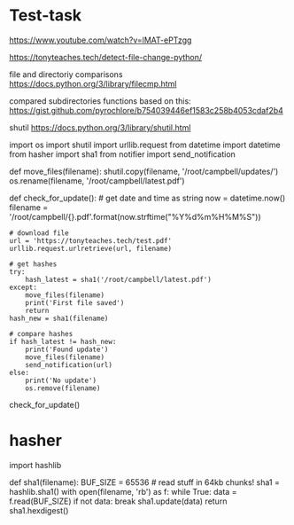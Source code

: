# Test-task

https://www.youtube.com/watch?v=lMAT-ePTzgg

https://tonyteaches.tech/detect-file-change-python/

file and directoriy comparisons
https://docs.python.org/3/library/filecmp.html

compared subdirectories functions based on this:
https://gist.github.com/pyrochlore/b754039446ef1583c258b4053cdaf2b4


shutil
https://docs.python.org/3/library/shutil.html


import os
import shutil
import urllib.request
from datetime import datetime
from hasher import sha1
from notifier import send_notification

def move_files(filename):
    shutil.copy(filename, '/root/campbell/updates/')
    os.rename(filename, '/root/campbell/latest.pdf')

def check_for_update():
    # get date and time as string
    now = datetime.now()
    filename = '/root/campbell/{}.pdf'.format(now.strftime("%Y%d%m%H%M%S"))
    
    # download file
    url = 'https://tonyteaches.tech/test.pdf'
    urllib.request.urlretrieve(url, filename)
    
    # get hashes
    try:
        hash_latest = sha1('/root/campbell/latest.pdf')
    except:
        move_files(filename)
        print('First file saved')
        return
    hash_new = sha1(filename)
    
    # compare hashes
    if hash_latest != hash_new:
        print('Found update')
        move_files(filename)
        send_notification(url)
    else:
        print('No update')
        os.remove(filename)

check_for_update()



# hasher

import hashlib

def sha1(filename):
    BUF_SIZE = 65536  # read stuff in 64kb chunks!
    sha1 = hashlib.sha1()
    with open(filename, 'rb') as f:
        while True:
            data = f.read(BUF_SIZE)
            if not data:
                break
            sha1.update(data)
    return sha1.hexdigest()